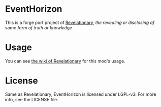 # EventHorizon
This is a forge port project of [Revelationary](https://github.com/DaFuqs/Revelationary), _the revealing or disclosing of some form of truth or knowledge_
# Usage
You can see [the wiki of Revelationary](https://github.com/DaFuqs/Revelationary/wiki) for this mod's usage.
# License
Same as Revelationary, EventHorizon is licensed under LGPL-v3. For more info, see the LICENSE file.
